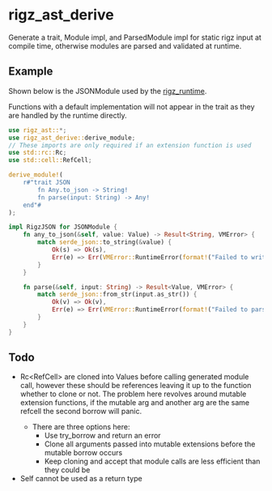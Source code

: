 # rigz_ast_derive

Generate a trait, Module impl, and ParsedModule impl for static rigz input at compile time, otherwise modules are parsed and validated at runtime.

## Example

Shown below is the JSONModule used by the [rigz_runtime](https://crates.io/crates/rigz_runtime).

Functions with a default implementation will not appear in the trait as they are handled by the runtime directly.

```rust
use rigz_ast::*;
use rigz_ast_derive::derive_module;
// These imports are only required if an extension function is used
use std::rc::Rc;
use std::cell::RefCell;

derive_module!(
    r#"trait JSON
        fn Any.to_json -> String!
        fn parse(input: String) -> Any!
    end"#
);

impl RigzJSON for JSONModule {
    fn any_to_json(&self, value: Value) -> Result<String, VMError> {
        match serde_json::to_string(&value) {
            Ok(s) => Ok(s),
            Err(e) => Err(VMError::RuntimeError(format!("Failed to write json - {e}"))),
        }
    }

    fn parse(&self, input: String) -> Result<Value, VMError> {
        match serde_json::from_str(input.as_str()) {
            Ok(v) => Ok(v),
            Err(e) => Err(VMError::RuntimeError(format!("Failed to parse json - {e}"))),
        }
    }
}
```

## Todo
- Rc<RefCell<Value>> are cloned into Values before calling generated module call, however these should be references leaving it up to the function whether to clone or not. The problem here revolves around mutable extension functions, if the mutable arg and another arg are the same refcell the second borrow will panic.
  - There are three options here:
    - Use try_borrow and return an error
    - Clone all arguments passed into mutable extensions before the mutable borrow occurs
    - Keep cloning and accept that module calls are less efficient than they could be
- Self cannot be used as a return type
